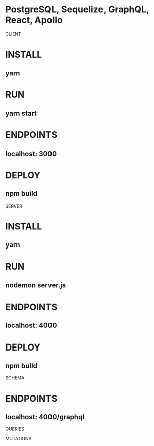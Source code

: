 # PostgreSQL, Sequelize, GraphQL, React, Apollo

CLIENT

# INSTALL 
## yarn 
# RUN 
## yarn start 
# ENDPOINTS 
## localhost: 3000
# DEPLOY 
## npm build


SERVER

# INSTALL 
## yarn 
# RUN 
## nodemon server.js 
# ENDPOINTS 
## localhost: 4000
# DEPLOY 
## npm build

SCHEMA

# ENDPOINTS 
## localhost: 4000/graphql

QUERIES

MUTATIONS
